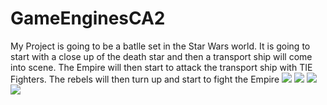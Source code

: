 # GameEnginesCA2
My Project is going to be a batlle set in the Star Wars world. It is going to start with a close up of the death star and then a transport ship will come into scene. The Empire will then start to attack the transport ship with TIE Fighters. The rebels will then turn up and start to fight the Empire
![](Images/1st%image.jpg)
![](Images/transport%ship.jpg)
![](Images/tie%fighters%show%up.jpg)
![](Images/final%fight.jpg)
